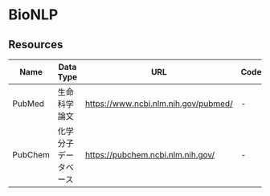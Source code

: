 # BioNLP


## Resources
|Name|Data Type|URL|Code|
----|----|----|----
| PubMed | 生命科学論文 | https://www.ncbi.nlm.nih.gov/pubmed/ | - |
| PubChem | 化学分子データベース | https://pubchem.ncbi.nlm.nih.gov/ | - |
